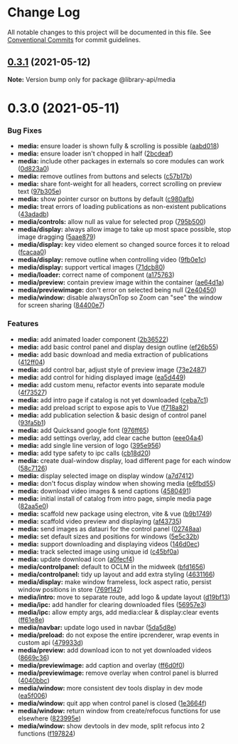 # Change Log

All notable changes to this project will be documented in this file.
See [Conventional Commits](https://conventionalcommits.org) for commit guidelines.

## [0.3.1](https://github.com/BenShelton/library-api/compare/v0.3.0...v0.3.1) (2021-05-12)

**Note:** Version bump only for package @library-api/media





# 0.3.0 (2021-05-11)


### Bug Fixes

* **media:** ensure loader is shown fully & scrolling is possible ([aabd018](https://github.com/BenShelton/library-api/commit/aabd018cc7852b0493a8e057942aa27d2045106c))
* **media:** ensure loader isn't chopped in half ([2bcdeaf](https://github.com/BenShelton/library-api/commit/2bcdeaf05cdf650955711edb1efcf917a7d10331))
* **media:** include other packages in externals so core modules can work ([0d823a0](https://github.com/BenShelton/library-api/commit/0d823a0ca23dd27cf789cec934905138422394c4))
* **media:** remove outlines from buttons and selects ([c57b17b](https://github.com/BenShelton/library-api/commit/c57b17b881baae9c067c1dcd8366a79c14210907))
* **media:** share font-weight for all headers, correct scrolling on preview text ([97b305e](https://github.com/BenShelton/library-api/commit/97b305e1d374d58d869f7d2f66feb256656a6ddf))
* **media:** show pointer cursor on buttons by default ([c980afb](https://github.com/BenShelton/library-api/commit/c980afbdcd24f5dc11c080a7a175b84a7dbc876c))
* **media:** treat errors of loading publications as non-existent publications ([43adadb](https://github.com/BenShelton/library-api/commit/43adadb3e363e000a523a67c21731f6488a42d3d))
* **media/controls:** allow null as value for selected prop ([795b500](https://github.com/BenShelton/library-api/commit/795b5003b173afd61f91ffba22adc665c2989768))
* **media/display:** always allow image to take up most space possible, stop image dragging ([5aae879](https://github.com/BenShelton/library-api/commit/5aae879d769a004274b6a0dff7d9b0356ed00464))
* **media/display:** key video element so changed source forces it to reload ([fcacaa0](https://github.com/BenShelton/library-api/commit/fcacaa0217f919ff60de817669838abcacf2102e))
* **media/display:** remove outline when controlling video ([9fb0e1c](https://github.com/BenShelton/library-api/commit/9fb0e1c2352147f322bd88efb69fd0ecf24dfc5b))
* **media/display:** support vertical images ([71dcb80](https://github.com/BenShelton/library-api/commit/71dcb80dfa5f6ced515c475c79b648a52b4a4983))
* **media/loader:** correct name of component ([a175763](https://github.com/BenShelton/library-api/commit/a17576301a90a54b1474c6f5382142ed7d1b9daf))
* **media/preview:** contain preview image within the container ([ae64d1a](https://github.com/BenShelton/library-api/commit/ae64d1a89bf04a9ce8eabc5e5130de1adb9e931b))
* **media/previewimage:** don't error on selected being null ([2e40450](https://github.com/BenShelton/library-api/commit/2e40450950c46916abcaa22febc51e8fcbd0b970))
* **media/window:** disable alwaysOnTop so Zoom can "see" the window for screen sharing ([84400e7](https://github.com/BenShelton/library-api/commit/84400e73445c6566e85fb6060a299e860f98a2c9))


### Features

* **media:** add animated loader component ([2b36522](https://github.com/BenShelton/library-api/commit/2b36522c1c6669f39920142b734f4762c3f2452d))
* **media:** add basic control panel and display design outline ([ef26b55](https://github.com/BenShelton/library-api/commit/ef26b556191e433f39796be29c0e5b79d37376e6))
* **media:** add basic download and media extraction of publications ([412ff04](https://github.com/BenShelton/library-api/commit/412ff047f3c07e2b12632cf301a3de765cd9caee))
* **media:** add control bar, adjust style of preview image ([73e2487](https://github.com/BenShelton/library-api/commit/73e2487757b4d90fb612648fe480c95e00a632b7))
* **media:** add control for hiding displayed image ([ea5d449](https://github.com/BenShelton/library-api/commit/ea5d449ea5fb19b5aa75f4092ff85573ec1a006e))
* **media:** add custom menu, refactor events into separate module ([4f73527](https://github.com/BenShelton/library-api/commit/4f73527eff4b1043ad7524c10c94f8dd492c0b1d))
* **media:** add intro page if catalog is not yet downloaded ([ceba7c1](https://github.com/BenShelton/library-api/commit/ceba7c1b3ba73b60247896809e8e361f198c331f))
* **media:** add preload script to expose apis to Vue ([f718a82](https://github.com/BenShelton/library-api/commit/f718a82a949e80d9cf3f6d6931b1c03b05acea5b))
* **media:** add publication selection & basic design of control panel ([93fa5b1](https://github.com/BenShelton/library-api/commit/93fa5b10178c1f2a71653872cec3ad8020692477))
* **media:** add Quicksand google font ([976ff65](https://github.com/BenShelton/library-api/commit/976ff6547f340ab48c1fd6ead5c389332272ad3f))
* **media:** add settings overlay, add clear cache button ([eee04a4](https://github.com/BenShelton/library-api/commit/eee04a47b75f88e331cd37daf8a0b2b0c4c63444))
* **media:** add single line version of logo ([395e956](https://github.com/BenShelton/library-api/commit/395e95613e0fc8f334a696596411296c6269ac17))
* **media:** add type safety to ipc calls ([cb18d20](https://github.com/BenShelton/library-api/commit/cb18d204c90c33bb650b1dca1ce839d76d755d91))
* **media:** create dual-window display, load different page for each window ([58c7126](https://github.com/BenShelton/library-api/commit/58c7126df1a46860fad30b60d2fe6b035d059404))
* **media:** display selected image on display window ([a7d7412](https://github.com/BenShelton/library-api/commit/a7d7412e1ea813f7c46000c24bc89cd8b278077d))
* **media:** don't focus display window when showing media ([e6fbd55](https://github.com/BenShelton/library-api/commit/e6fbd55718bb1387cf8316511a9ee19b86d95551))
* **media:** download video images & send captions ([4580491](https://github.com/BenShelton/library-api/commit/4580491c2b5d60fa82f2e4d30bc1c6db62d6fede))
* **media:** initial install of catalog from intro page, simple media page ([82aa5e0](https://github.com/BenShelton/library-api/commit/82aa5e0688a3fb71a525960e34f8e1944c592c00))
* **media:** scaffold new package using electron, vite & vue ([b9b1749](https://github.com/BenShelton/library-api/commit/b9b17492e07a23fd5c234e749e604d059ab8fbea))
* **media:** scaffold video preview and displaying ([af43735](https://github.com/BenShelton/library-api/commit/af4373584ab33d10a3995694d75f83d4fe58e115))
* **media:** send images as datauri for the control panel ([02748aa](https://github.com/BenShelton/library-api/commit/02748aa119b740d127f4d638356541f5af54c699))
* **media:** set default sizes and positions for windows ([5e5c32b](https://github.com/BenShelton/library-api/commit/5e5c32bafcb71926ae39bb44263a2f8d102a7538))
* **media:** support downloading and displaying videos ([146d0ec](https://github.com/BenShelton/library-api/commit/146d0ecac8093fb5bd053ca68b7fcd8568a777e4))
* **media:** track selected image using unique id ([c45bf0a](https://github.com/BenShelton/library-api/commit/c45bf0a3c4e668ce3c91e21a051e167ac50484f2))
* **media:** update download icon ([a0fecf4](https://github.com/BenShelton/library-api/commit/a0fecf47ff76bc1e3bf5171e631595433e14fc79))
* **media/controlpanel:** default to OCLM in the midweek ([bfd1656](https://github.com/BenShelton/library-api/commit/bfd1656c8735ddd0f3f5f05fd6f73a507bda1ffb))
* **media/controlpanel:** tidy up layout and add extra styling ([4631166](https://github.com/BenShelton/library-api/commit/4631166c3da8dbce63fb7fb43c4121c0acb39119))
* **media/display:** make window frameless, lock aspect ratio, persist window positions in store ([769f142](https://github.com/BenShelton/library-api/commit/769f142725200b13f346001651444c3353dbf97d))
* **media/intro:** move to separate route, add logo & update layout ([d19bf13](https://github.com/BenShelton/library-api/commit/d19bf13c1d06703dcd6b6af8406aa17da115faca))
* **media/ipc:** add handler for clearing downloaded files ([56957e3](https://github.com/BenShelton/library-api/commit/56957e308bc61c65d96fef210b2684e23cc777d9))
* **media/ipc:** allow empty args, add media:clear & display:clear events ([ff61e8e](https://github.com/BenShelton/library-api/commit/ff61e8e9f873b3a3250c9cec106bce14b88bdef2))
* **media/navbar:** update logo used in navbar ([5da5d8e](https://github.com/BenShelton/library-api/commit/5da5d8edd1b9a46fd0a3bd3556ad421f982dac43))
* **media/preload:** do not expose the entire ipcrenderer, wrap events in custom api ([479933d](https://github.com/BenShelton/library-api/commit/479933d5f9bea42d55b07d9f0300af3958f63bbb))
* **media/preview:** add download icon to not yet downloaded videos ([8669c36](https://github.com/BenShelton/library-api/commit/8669c367d8518930a5bb499eaf3af01bece03d3c))
* **media/previewimage:** add caption and overlay ([ff6d0f0](https://github.com/BenShelton/library-api/commit/ff6d0f07608085950c067f19981a23ee77e77dd6))
* **media/previewimage:** remove overlay when control panel is blurred ([4040bbc](https://github.com/BenShelton/library-api/commit/4040bbc81d3af4073248793af1debc7d5ccf8c5e))
* **media/window:** more consistent dev tools display in dev mode ([ea5f006](https://github.com/BenShelton/library-api/commit/ea5f006744191f83281707d2458f7bec0b1d7c8f))
* **media/window:** quit app when control panel is closed ([1e3664f](https://github.com/BenShelton/library-api/commit/1e3664f310e4c2951487beef32c30b76d8929d71))
* **media/window:** return window from create/refocus functions for use elsewhere ([823995e](https://github.com/BenShelton/library-api/commit/823995e8074a2939a85e4b3c1f636f52a3581767))
* **media/window:** show devtools in dev mode, split refocus into 2 functions ([f197824](https://github.com/BenShelton/library-api/commit/f19782401423f81626f5b10f9a0dea614975f82e))
